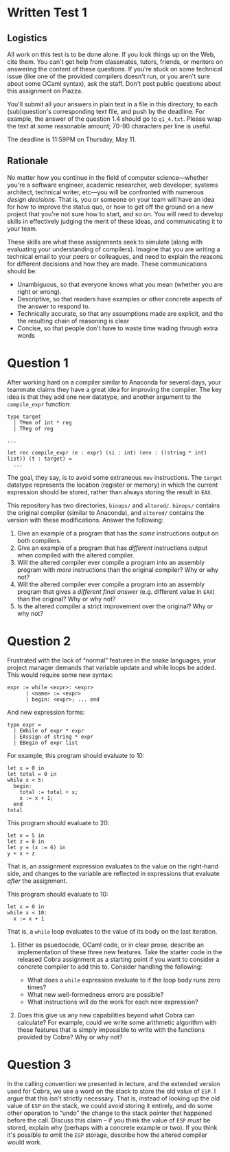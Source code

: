 # Written Test 1

## Logistics

All work on this test is to be done alone.  If you look things up on the Web,
cite them.  You can't get help from classmates, tutors, friends, or mentors on
answering the content of these questions.  If you're stuck on some technical
issue (like one of the provided compilers doesn't run, or you aren't sure about
some OCaml syntax), ask the staff.  Don't post public questions about this
assignment on Piazza.

You'll submit all your answers in plain text in a file in this directory, to
each (sub)question's corresponding text file, and push by the deadline. For
example, the answer of the question 1.4 should go to `q1_4.txt`. Please wrap the
text at some reasonable amount; 70-90 characters per line is useful.

The deadline is 11:59PM on Thursday, May 11.

## Rationale

No matter how you continue in the field of computer science—whether  you're a
software engineer, academic researcher, web developer, systems architect,
technical writer, etc—you will be confronted with numerous _design decisions_.
That is, you or someone on your team will have an idea for how to improve the
status quo, or how to get off the ground on a new project that you're not sure
how to start, and so on.  You will need to develop skills in effectively
judging the merit of these ideas, and communicating it to your team.

These skills are what these assignments seek to simulate (along with evaluating
your understanding of compilers).  Imagine that you are writing a technical
email to your peers or colleagues, and need to explain the reasons for
different decisions and how they are made.  These communications should be:

- Unambiguous, so that everyone knows what you mean (whether you are right or
  wrong).
- Descriptive, so that readers have examples or other concrete aspects of the 
  answer to respond to.
- Technically accurate, so that any assumptions made are explicit, and the the
  resulting chain of reasoning is clear
- Concise, so that people don't have to waste time wading through extra words


# Question 1

After working hard on a compiler similar to Anaconda for several days, your
teammate claims they have a great idea for improving the compiler.  The key
idea is that they add one new datatype, and another argument to the
`compile_expr` function:

```
type target
  | TMem of int * reg
  | TReg of reg

...

let rec compile_expr (e : expr) (si : int) (env : ((string * int) list)) (t : target) =
  ...
```

The goal, they say, is to avoid some extraneous `mov` instructions.  The
`target` datatype represents the location (register or memory) in which the
current expression should be stored, rather than always storing the result in
`EAX`.

This repository has two directories, `binops/` and `altered/`. `binops/`
contains the original compiler (similar to Anaconda), and `altered/` contains
the version with these modifications. Answer the following:

1.  Give an example of a program that has the _same_ instructions output on
both compilers.
2.  Give an example of a program that has _different_ instructions output when
compiled with the altered compiler.
3.  Will the altered compiler ever compile a program into an assembly program
with _more_ instructions than the original compiler?  Why or why not?
4.  Will the altered compiler ever compile a program into an assembly program
that gives a _different final answer_ (e.g. different value in `EAX`) than the
original?  Why or why not?
5.  Is the altered compiler a strict improvement over the original?  Why or why
not?


# Question 2

Frustrated with the lack of “normal” features in the snake languages, your
project manager demands that variable update and while loops be added.  This
would require some new syntax:

```
expr := while <expr>: <expr>
      | <name> := <expr>
      | begin: <expr>; ... end
```

And new expression forms:

```
type expr =
  | EWhile of expr * expr
  | EAssign of string * expr
  | EBegin of expr list
```

For example, this program should evaluate to 10:

```
let x = 0 in
let total = 0 in
while x < 5:
  begin:
    total := total + x;
    x := x + 1;
  end
total
```

This program should evaluate to 20:

```
let x = 5 in
let z = 8 in
let y = (x := 6) in
y + x + z
```

That is, an assignment expression evaluates to the value on the right-hand
side, and changes to the variable are reflected in expressions that evaluate
_after_ the assignment.

This program should evaluate to 10:

```
let x = 0 in
while x < 10:
  x := x + 1
```

That is, a  `while` loop evaluates to the value of its body on the last
iteration.


1. Either as psuedocode, OCaml code, or in clear prose, describe an
implementation of these three new features.  Take the starter code in the
released Cobra assignment as a starting point if you want to consider a
concrete compiler to add this to.  Consider handling the following:

    - What does a `while` expression evaluate to if the loop body runs zero times?
    - What new well-formedness errors are possible?
    - What instructions will do the work for each new expression?

2. Does this give us any new capabilities beyond what Cobra can calculate?  For
example, could we write some arithmetic algorithm with these features that is
simply impossible to write with the functions provided by Cobra?  Why or why not?


# Question 3

In the calling convention we presented in lecture, and the extended version
used for Cobra, we use a word on the stack to store the old value of `ESP`.  I
argue that this isn't strictly necessary.  That is, instead of looking up the
old value of `ESP` on the stack, we could avoid storing it entirely, and do
some other operation to “undo” the change to the stack pointer that happened
before the call.  Discuss this claim – if you think the value of `ESP` _must_
be stored, explain why (perhaps with a concrete example or two).  If you think
it's possible to omit the `ESP` storage, describe how the altered compiler
would work.

